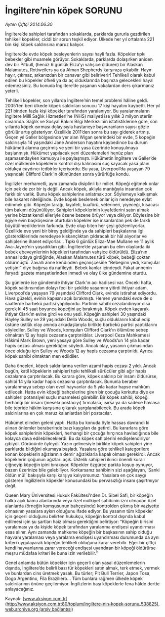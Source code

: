 # İngiltere’nin köpek SORUNU

*Ayten Çiftçi 2014.06.30*

<div class="pNewsDetailMainContent" itemprop="articleBody">
 <p>
  İngiltere’de sahipleri tarafından sokaklarda, parklarda gururla gezdirilen tehlikeli köpekler, ciddi bir sorun teşkil ediyor. Ülkede her yıl ortalama 221 bin kişi köpek saldırısına maruz kalıyor.
 </p>
 <p>
  İngiltere’de evde köpek besleyenlerin sayısı hayli fazla. Köpekler tıpkı bebekler gibi muamele görüyor. Sokaklarda, parklarda dolaşırken aniden dev bir Pitbull, (henüz 6 günlük Eliza’yı vahşice öldüren) bir Alaskan Malamutes, Rottweilers ya da Alman Shepherds karşınıza çıkabilir. Hayır hayır, çıkmaz, arkanızdan bir canavar gibi beliriverir! Tehlikeli olarak kabul edilen bu köpekler öfkeli ya da aç olduklarında başınıza gelecekleri hayal edemezsiniz. Bu konuda İngiltere’de yaşanan vakalardan ders çıkarmanız yeterli.
 </p>
 <p>
  Tehlikeli köpekler, son yıllarda İngiltere’nin temel problemi hâline geldi. 2005’ten beri ülkede köpek saldırıları sonucu 17 kişi hayatını kaybetti. Her yıl 221 binden fazla kişi köpekler tarafından yaralanıyor. Bu yaralanmaların İngiltere Millî Sağlık Hizmetleri’ne (NHS) maliyeti ise yıllık 3 milyon sterlin civarında. Sağlık ve Sosyal Bakım Bilgi Merkezi’nin istatistiklerine göre, son yıllarda köpek ısırması dolayısıyla hastaneye başvuranların sayısı gözle görülür artış gösteriyor. Özellikle 2011’den sonra bu sayı giderek artmış. Geçen yıl Galler bölgesinde yer alan Wigan şehrindeki bir evde, 5 köpeğin saldırısıyla 14 yaşındaki Jane Anderson hayatını kaybedince bu durum hükümeti alarma geçirmiş ve yeni bir yasa üzerinde konuşulmaya başlanmıştı. Hükümet yapılacak yeni düzenlemeleri henüz plan aşamasındayken kamuoyu ile paylaşmıştı. Hükümetin İngiltere ve Galler’de özel mülklerde köpeklerin kontrol dışı kalmasını suç sayacak yasa planı oldukça caydırıcı tedbirler içeriyordu. Bu yasa, Liverpool’da yaşayan 79 yaşındaki Clifford Clark’ın ölümünden sonra yürürlüğe kondu.
 </p>
 <p>
  İngilizler merhametli, aynı zamanda disiplinli bir millet. Köpeği eğitmek onlar için pek de zor bir iş değil. Ancak köpek, aklıyla mantığıyla insandan çok farklı bir varlık. Bunu köpek sahiplerine anlatmak zor. Söylemeye kalkışmak bile hakaret niteliğinde. Evde köpek beslemek onlar için neredeyse evlat edinmek gibi. Köpeğin tarağı, kıyafeti, kuaförü, veterineri, yiyeceği, kısacası tüm bakımı düşünülüyor. Sahipleri köpeklerinin kıyafetlerini satın almak yerine bizzat kendi elleriyle özene bezene örüyor veya dikiyor. Böylesine bir ilgiyle evin başköşesine oturtulan köpekler ise insanlardan pek de farklı büyütülmediklerinin farkında. Evde olup biten her şeyi gözlemliyorlar. Özellikle eve yeni bir birey geldiğinde ya da sahipleri başkalarına ilgi gösterdiklerinde neredeyse kıskançlıktan çıldıracak bir hâl alıyorlar ve sahiplerine ihanet ediyorlar... Tıpkı 6 günlük Eliza-Mae Mullane ve 11 aylık Ava-Jayne’nin yaşadıkları gibi. İngiltere’de yaşanan bu elim olaylarda iki bebek ebeveynlerinin köpekleri tarafından vahşice öldürüldü. Eliza’nın annesi odaya girdiğinde, Alaskan Malamutes türü köpek, bebeği çoktan öldürmüştü. Zavallı anne kendinden geçmişçesine “Bebeğimi yedi, komşular yetişin!” diye bağırsa da nafileydi. Bebek kanlar içindeydi. Fakat annenin feryadı gazete manşetlerinden inmedi ve olay ülke gündemine oturdu.
 </p>
 <p>
  Şu günlerde ise gündemde ihtiyar Clark’ın acı hadisesi var. Önceki hafta, köpek saldırısından dolayı feci bir şekilde yaşamını yitirdi ihtiyar adam. Liverpool’da yaşayan 79 yaşındaki Clifford Clark, evinde istirahat ediyordu. Hava güzeldi, evinin kapısını açık bırakmıştı. Hemen yanındaki evde de o saatlerde barbekü partisi yapılıyordu. Partinin sahibi cezalandırıyor olsa gerek ki 45 saat boyunca köpeğini aç bırakmıştı. Köpek evden kaçarak ihtiyar Clark’ın evine girdi ve onu yedi. Köpeğin sahipleri 30 yaşındaki Hayley Sulley ve 29 yaşındaki Della Woods, suçlu olduklarını kabul edip üstüne üstlük olay anında arkadaşlarıyla birlikte barbekü partisi yaptıklarını söylediler. Sulley ve Woods, komşuları Clifford Clark’ın ölümüne sebep olmaktan 12 ay hapis cezasına çarptırıldılar. Liverpool Ceza Mahkemesi Hâkimi Mark Brown, yeni yasaya göre Sulley ve Woods’un 14 yıla kadar hapis cezası alması gerektiğini söyledi. Ancak olay, yasanın çıkmasından önce olduğu için Sulley ve Woods 12 ay hapis cezasına çarptırıldı. Ayrıca köpek sahibi olmaktan men edildiler.
 </p>
 <p>
  Daha önceleri, köpek saldırılarına verilen azami hapis cezası 2 yıldı. Ancak bugün, katil köpeklerin sahipleri tıpkı tehlikeli sürücüler gibi ağır hapis cezalarına çarptırılacak. Bu karara göre, köpek saldırıp bir insanı öldürürse, sahibi 14 yıla kadar hapis cezasına çarptırılacak. Bununla beraber yaralanmaya sebep olan evcil hayvanlar da 5 yıla kadar hapse mahkûm edilecek. Hatta evin köpeği bahçelerine giren bir çocuğu korkuttu diye ev sahipleri potansiyel suçlu muamelesi görebilir. Bir köpek sahibi, köpeği herhangi bir insanı (mesela postacıyı) tırmalasa, ısırsa ya da sadece havlasa bile teoride hâkim karşısına çıkarak yargılanabilecek. Bu arada köpek saldırılarına en çok maruz kalanlardan biri postacılar.
 </p>
 <p>
  Hükümet elinden geleni yaptı. Hatta bu konuda öyle hassas davrandı ki alınan önlemler beraberinde bazı kaygıları da getirdi. Bu kararlara göre köpek sahiplerinin köpekleri, herhangi bir çocuğa hırçınca havladığında bile kolayca dava edilebileceklerdi. Bu da köpek sahiplerini endişelendiriyor gibiydi. Görünürde öyleydi. Yazın gelmesiyle birlikte köpek sahipleri yine parklarda bildiğini okumaya başladı. Yasalara göre tehlikeli kategorilere konan köpeklerin ağızlarının demir ağızlıklarla kapalı olması gerekirdi. Ancak köpeklerin çoğunun ağızları açık. Üstelik sahipleri ikinci önemli kuralı çiğneyip köpeğin ipini bırakıyor. Köpekler özgürce parkta koşup oynuyor, bazen üzerinize bile gelebiliyor. Korkarsanız sahibinin sizi aşağılayan, ‘Sanki öldün mü!’ bakışıyla karşı karşıya kalıyorsunuz. Yasalara en çok saygı gösteren İngilizlerin köpekler konusundaki bu pervasızlığı insanı şaşırtmıyor değil.
 </p>
 <p>
  Queen Mary Üniversitesi Hukuk Fakültesi’nden Dr. Sibel Safi, bir köpeğin halka açık kamu alanlarında veya özel mülkiyet sahibinin izni olmadan özel alanlarda (örneğin komşusunun bahçesinde) kontrolden çıkmış bir vaziyette olmasının yasalara aykırı olduğunu ifade ediyor. Bu yasanın tüm köpekler için geçerli olduğunu belirten hukukçu, köpeğin kontrol dışında kabul edilmesi için şu şartları haiz olması gerektiğini belirtiyor: “Köpeğin birisini yaralaması ya da kişide köpek tarafından yaralanma endişesi uyandırması esas alınır. Aynı zamanda mahkeme köpeğin bir başkasının sahip olduğu hayvanı yaralaması veya yaralama endişesi uyandırması durumunda da aynı kriteri uygulayarak köpeğin tehlikeli olduğuna karar verebilir. Eğer bir çiftçi kendi hayvanlarına zarar vereceği endişesi uyandıran bir köpeği öldürürse meşru müdafaa kriteri ile buna izin verilebilir.”
 </p>
 <p>
  Genel anlamda bütün köpekler için geçerli olan yasal düzenlemelerin dışında, İngiltere’de belirli bazı tür köpekleri satın almak, terk etmek, vermek ve bunlardan cins üretmek yasak. Bu türler; Pit Bull Terrier, Japon Tosa, Dogo Argentino, Fila Braziliero... Tüm bunlara rağmen ülkede köpek saldırılarının önüne geçilemiyor. İngilizlerin başı köpeklerle fena hâlde dertte anlayacağınız.
 </p>
</div>


Kaynak: [www.aksiyon.com.tr](http://www.aksiyon.com.tr:80/toplum/ingiltere-nin-kopek-sorunu_538825), [web.archive.org (arşiv bağlantısı)](http://web.archive.org/web/20150216021544/http://www.aksiyon.com.tr:80/toplum/ingiltere-nin-kopek-sorunu_538825)
